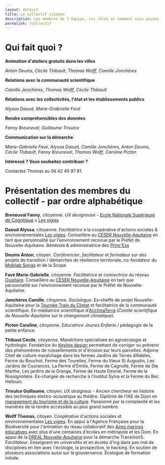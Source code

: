 ```yaml
---
layout: default
title: Le collectif citoyen
description: Les membres de l'équipe, les rôles et comment vous pouvez rejoindre le collectif. 
permalink: /collectif
---
```


# Qui fait quoi ? 

**Animation d'ateliers gratuits dans les villes**

*Anton Deums*, *Cécile Thibault*, *Thomas Wolff*, *Camille Jonchères*

**Relations avec la communauté scientifique**

*Camille Jonchères*, *Thomas Wolff*, *Cécile Thibault*

**Relations avec les collectivités, l'état et les établissements publics**

*Alyssa Daoud*, *Marie-Grabrielle Favé*

**Rendre compréhensibles des données**

*Fanny Breuneval*, *Guillaume Trivulce*

**Communication sur la démarche**

*Marie-Gabrielle Favé*, *Alyssa Daoud*, *Camille Jonchères*, *Anton Deums*, *Cécile Thibault*, *Fanny Breuneval*, *Thomas Wolff*, *Caroline Picton*

**Intéressé ? Vous souhaitez contribuer ?** 

Contactez Thomas au 06 42 45 97 81.

# Présentation des membres du collectif - par ordre alphabétique 

**Breneuval Fanny**, citoyenne. *UX designeuse* - [Ecole Nationale Supérieure de Cognitique](ensc.bordeaux-inp.fr/fr) x [Les vigies](http://lesvigies.fr)

**Daoud Alyssa**, citoyenne. *Facilitatrice* à la coopérative d'actions sociales & environnementales [Les vigies](http://lesvigies.fr). Conseillère au [CESER Nouvelle-Aquitaine](https://fr.wikipedia.org/wiki/Conseil_%C3%A9conomique,_social_et_environnemental_r%C3%A9gional) en tant que personnalité sur l'environnement reconue par le Préfet de Nouvelle-Aquitaine. Bénévole & administratrice des [Princ'Ess](https://princ-ess.org)

**Deums Anton**, citoyen. *Conférencier*, *facilitateur* et *formateur* sur des projets de transition / démarches de résilience territoriale, co-fondateur du [Mobilab Songo](http://www.mobilab-songo.com/) et de la Scope.

**Favé Marie-Gabrielle**, citoyenne. *Facilitatrice* et *connectrice* du réseau [Ouishare](https://www.ouishare.net/). Conseillère au [CESER Nouvelle-Aquitaine](https://fr.wikipedia.org/wiki/Conseil_%C3%A9conomique,_social_et_environnemental_r%C3%A9gional) en tant que personnalité sur l'environnement reconue par le Préfet de Nouvelle-Aquitaine. 

**Jonchères Camille**, citoyenne. *Sociologue*. Ex-cheffe de projet Nouvelle-Aquitaine pour la [Tournée Train du Climat](https://trainduclimat.fr/) et facilitatrice de la communauté scientifique. Ex-médiatrice scientifique d'[AcclimaTerra](http://www.acclimaterra.fr/) (*Comité scientifique de Nouvelle-Aquitaine sur le changement climatique*). 

**Picton Caroline**, citoyenne. *Educatrice Jeunes Enfants* / pédagogie de la petite enfance. 

**Thibaut Cécile**, citoyenne. *Maraîchère* spécialisée en agroécologie et hydrologie. Fondatrice du [Keyline design](https://www.miimosa.com/fr/projects/faites-venir-le-keyline-design-en-france-et-en-belgique) permettant de corriger ou prévenir des phénomènes de ruissellements et d'érosion sur leurs parcelles. Adjoine Chef de culture maraîchage dans les fermes  Jardins de Terres d’Adèles, Ferme du Bouchot, Ferme des Tourelles, Ferme du Vieux St Augustin, Les Jardins de Courances, La Ferme d’Emilie, Ferme de Cagnolle, Ferme de Ste Marthe, Les jardins de la Grange, Ferme de Haute Desnié, Ferme de la Rossignolière. Ex-chargée de recherche à l'Institut Sylva et la Ferme du Bec Hellouin. 

**Trivulce Guillaume**, citoyen. *UX designeur* - Ancien chercheur en histoire des techniques électro-acoustique au théâtre. Diplômé de l'IAE de Dijon en [management du tourisme et de la culture](http://iae.u-bourgogne.fr/formations/masters/master-management-du-tourisme-et-de-la-culture-de-l-evenementiel.html). Passionné par la complexité et les manières de la rendre accessible au plus grand nombre.

**Wolff Thomas**, citoyen. Coopérative d'actions sociales et environnementales [Les vigies](http://lesvigies.fr). En appui à l'Agence Française pour la Biodiversité pour l'animation du résau collaboratif des [Aires marines éducatives](http://lesvigies.fr) avec plus d'une centaines d'écoles en métropole et les Dom. En appui de la [DREAL Nouvelle-Aquitaine](https://fr.wikipedia.org/wiki/Direction_r%C3%A9gionale_de_l%27Environnement,_de_l%27Am%C3%A9nagement_et_du_Logement) pour la démarche TransitionS. *Facilitateur*. Enseignant en universités et en écoles d'ing dans pas mal de disciplines en lien avec l'écologie, la prospective, le hacking. En soutien de plusieurs associations aussi sur la gouvernance. Écologue de formation initiale. 


